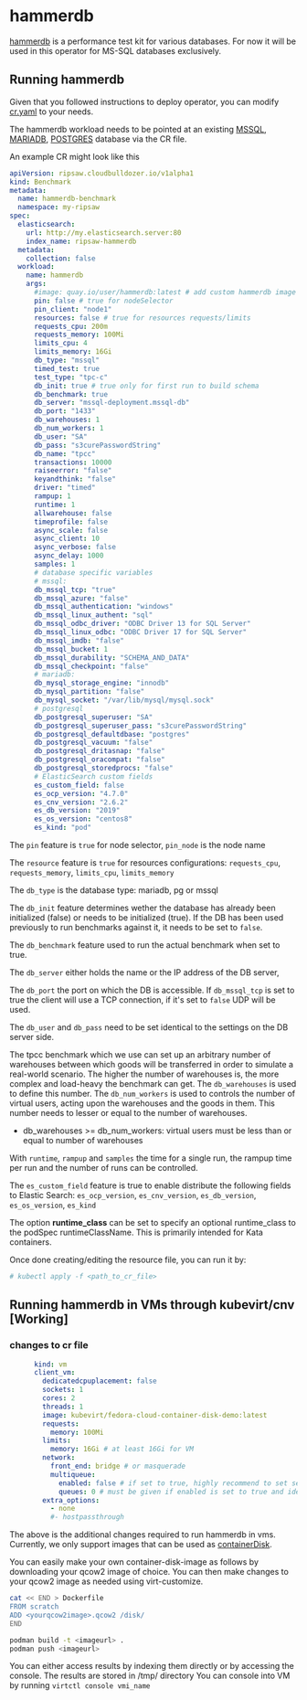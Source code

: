 # hammerdb

[hammerdb](https://www.hammerdb.com/) is a performance test kit for various databases. For now it will be used in this operator for MS-SQL databases exclusively.

## Running hammerdb

Given that you followed instructions to deploy operator,
you can modify [cr.yaml](../resources/crds/hammerdb_crds/ripsaw_v1alpha1_hammerdb_cr.yaml) to your needs.

The hammerdb workload needs to be pointed at an existing [MSSQL](../resources/crds/hammerdb_crds/mssql/ripsaw_v1alpha1_hammerdb_mssql_cr.yaml), [MARIADB](../resources/crds/hammerdb_crds/mariadb/ripsaw_v1alpha1_hammerdb_mariadb_cr.yaml), [POSTGRES](../resources/crds/hammerdb_crds/postgres/ripsaw_v1alpha1_hammerdb_postgres_cr.yaml) database via the CR file.

An example CR might look like this

```yaml
apiVersion: ripsaw.cloudbulldozer.io/v1alpha1
kind: Benchmark
metadata:
  name: hammerdb-benchmark
  namespace: my-ripsaw
spec:
  elasticsearch:
    url: http://my.elasticsearch.server:80
    index_name: ripsaw-hammerdb
  metadata:
    collection: false
  workload:
    name: hammerdb
    args:
      #image: quay.io/user/hammerdb:latest # add custom hammerdb image
      pin: false # true for nodeSelector
      pin_client: "node1"
      resources: false # true for resources requests/limits
      requests_cpu: 200m
      requests_memory: 100Mi
      limits_cpu: 4
      limits_memory: 16Gi
      db_type: "mssql"
      timed_test: true
      test_type: "tpc-c"
      db_init: true # true only for first run to build schema
      db_benchmark: true
      db_server: "mssql-deployment.mssql-db"
      db_port: "1433"
      db_warehouses: 1
      db_num_workers: 1
      db_user: "SA"
      db_pass: "s3curePasswordString"
      db_name: "tpcc"
      transactions: 10000
      raiseerror: "false"
      keyandthink: "false"
      driver: "timed"
      rampup: 1
      runtime: 1
      allwarehouse: false
      timeprofile: false
      async_scale: false
      async_client: 10
      async_verbose: false
      async_delay: 1000
      samples: 1
      # database specific variables
      # mssql:
      db_mssql_tcp: "true"
      db_mssql_azure: "false"
      db_mssql_authentication: "windows"
      db_mssql_linux_authent: "sql"
      db_mssql_odbc_driver: "ODBC Driver 13 for SQL Server"
      db_mssql_linux_odbc: "ODBC Driver 17 for SQL Server"
      db_mssql_imdb: "false"
      db_mssql_bucket: 1
      db_mssql_durability: "SCHEMA_AND_DATA"
      db_mssql_checkpoint: "false"
      # mariadb:
      db_mysql_storage_engine: "innodb"
      db_mysql_partition: "false"
      db_mysql_socket: "/var/lib/mysql/mysql.sock"
      # postgresql
      db_postgresql_superuser: "SA"
      db_postgresql_superuser_pass: "s3curePasswordString"
      db_postgresql_defaultdbase: "postgres"
      db_postgresql_vacuum: "false"
      db_postgresql_dritasnap: "false"
      db_postgresql_oracompat: "false"
      db_postgresql_storedprocs: "false"
      # ElasticSearch custom fields
      es_custom_field: false
      es_ocp_version: "4.7.0"
      es_cnv_version: "2.6.2"
      es_db_version: "2019"
      es_os_version: "centos8"
      es_kind: "pod"
```
The `pin` feature is `true` for node selector, `pin_node` is the node name

The `resource` feature is `true` for resources configurations: `requests_cpu`, `requests_memory`, `limits_cpu`, `limits_memory`

The `db_type` is the database type: mariadb, pg or mssql

The `db_init` feature determines wether the database has already been initialized (false) or needs to be initialized (true). If the DB has been used previously to run benchmarks against it, it needs to be set to `false`.

The `db_benchmark` feature used to run the actual benchmark when set to true. 

The `db_server` either holds the name or the IP address of the DB server, 

The `db_port` the port on which the DB is accessible. If `db_mssql_tcp` is set to true the client will use a TCP connection, if it's set to `false` UDP will be used.

The `db_user` and `db_pass` need to be set identical to the settings on the DB server side. 

The tpcc benchmark which we use can set up an arbitrary number of warehouses between which goods will be transferred in order to simulate a real-world scenario. The higher the number of warehouses is, the more complex and load-heavy the benchmark can get. 
The `db_warehouses` is used to define this number. 
The `db_num_workers` is used to controls the number of virtual users, acting upon the warehouses and the goods in them. This number needs to lesser or equal to the number of warehouses.
* db_warehouses >= db_num_workers: virtual users must be less than or equal to number of warehouses

With `runtime`, `rampup` and `samples` the time for a single run, the rampup time per run and the number of runs can be controlled. 

The `es_custom_field` feature is true to enable distribute the following fields to Elastic Search: `es_ocp_version`, `es_cnv_version`, `es_db_version`, `es_os_version`, `es_kind`

The option **runtime_class** can be set to specify an optional
runtime_class to the podSpec runtimeClassName.  This is primarily
intended for Kata containers.

Once done creating/editing the resource file, you can run it by:

```bash
# kubectl apply -f <path_to_cr_file>
```

## Running hammerdb in VMs through kubevirt/cnv [Working]


### changes to cr file

```yaml
      kind: vm
      client_vm:
        dedicatedcpuplacement: false
        sockets: 1
        cores: 2
        threads: 1
        image: kubevirt/fedora-cloud-container-disk-demo:latest
        requests:
          memory: 100Mi
        limits:
          memory: 16Gi # at least 16Gi for VM
        network:
          front_end: bridge # or masquerade
          multiqueue:
            enabled: false # if set to true, highly recommend to set selinux to permissive on the nodes where the vms would be scheduled
            queues: 0 # must be given if enabled is set to true and ideally should be set to vcpus ideally so sockets*threads*cores, your image must've ethtool installed
        extra_options:
          - none
          #- hostpassthrough
```

The above is the additional changes required to run hammerdb in vms.
Currently, we only support images that can be used as [containerDisk](https://docs.openshift.com/container-platform/4.6/virt/virtual_machines/virtual_disks/virt-using-container-disks-with-vms.html#virt-preparing-container-disk-for-vms_virt-using-container-disks-with-vms).

You can easily make your own container-disk-image as follows by downloading your qcow2 image of choice.
You can then make changes to your qcow2 image as needed using virt-customize.

```bash
cat << END > Dockerfile
FROM scratch
ADD <yourqcow2image>.qcow2 /disk/
END

podman build -t <imageurl> .
podman push <imageurl>
```

You can either access results by indexing them directly or by accessing the console.
The results are stored in /tmp/ directory
You can console into VM by running `virtctl console vmi_name`